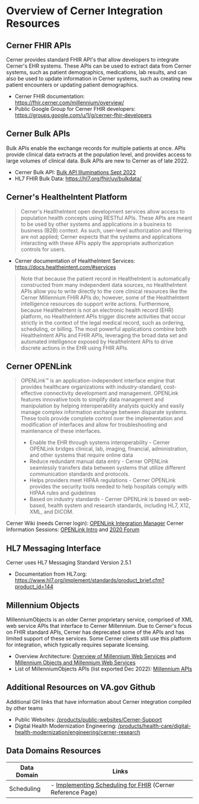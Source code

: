 # Overview of Cerner Integration Resources

## Cerner FHIR APIs
Cerner provides standard FHIR API's that allow developers to integrate Cerner's EHR systems. These APIs can be used to extract data from Cerner systems, such as patient demographics, medications, lab results, and can also be used to update information in Cerner systems, such as creating new patient encounters or updating patient demographics.

- Cerner FHIR documentation: https://fhir.cerner.com/millennium/overview/
- Public Google Group for Cerner FHIR developers: https://groups.google.com/u/1/g/cerner-fhir-developers

## Cerner Bulk APIs
Bulk APIs enable the exchange records for multiple patients at once. APIs provide clinical data extracts at the population level, and provides access to large volumes of clinical data. Bulk APIs are new to Cerner as of late 2022.

- Cerner Bulk API: [Bulk API Illuminations Sept 2022](https://dvagov.sharepoint.com/:b:/r/sites/CDSProgramTeam/Shared%20Documents/General/Resources/Cerner%20Integration/Bulk%20API%20Illumination_Sept%202022.pdf?csf=1&web=1&e=3kZxln)
- HL7 FHIR Bulk Data: https://hl7.org/fhir/uv/bulkdata/

## Cerner's HealtheIntent Platform
>Cerner's HealtheIntent open development services allow access to population health concepts using RESTful APIs. These APIs are meant to be used by other systems and applications in a business to business (B2B) context. As such, user-level authorization and filtering are not applied; Cerner expects that the systems and applications interacting with these APIs apply the appropriate authorization controls for users.

- Cerner documentation of HealtheIntent Services: https://docs.healtheintent.com/#services
>Note that because the patient record in HealtheIntent is automatically constructed from many independent data sources, no HealtheIntent APIs allow you to write directly to the core clinical resources like the Cerner Millennium FHIR APIs do; however, some of the HealtheIntent intelligence resources do support write actions. Furthermore, because HealtheIntent is not an electronic health record (EHR) platform, no HealtheIntent APIs trigger discrete activities that occur strictly in the context of the legal medical record, such as ordering, scheduling, or billing. The most powerful applications combine both HealtheIntent APIs and FHIR APIs, leveraging the broad data set and automated intelligence exposed by HealtheIntent APIs to drive discrete actions in the EHR using FHIR APIs.

## Cerner OPENLink
>OPENLink™ is an application-independent interface engine that provides healthcare organizations with industry-standard, cost-effective connectivity development and management. OPENLink features innovative tools to simplify data management and manipulation by helping interoperability analysts quickly and easily manage complex information exchange between disparate systems. These tools provide complete control over the implementation and modification of interfaces and allow for troubleshooting and maintenance of these interfaces. 
> - Enable the EHR through systems interoperability - Cerner OPENLink bridges clinical, lab, imaging, financial, administration, and other systems that require online data
> - Reduce redundant manual data entry - Cerner OPENLink seamlessly transfers data between systems that utilize different communication standards and protocols.
> - Helps providers meet HIPAA regulations - Cerner OPENLink provides the security tools needed to help hospitals comply with HIPAA rules and guidelines
> - Based on industry standards - Cerner OPENLink is based on web-based, health system and research standards, including HL7, X12, XML, and DICOM.

Cerner Wiki (needs Cerner login): [OPENLink Integration Manager](https://wiki.cerner.com/display/reference/OPENLink+Integration+Manager+Reference+Pages) 
Cerner Information Sessions: [OPENLink Intro](https://dvagov.sharepoint.com/:b:/r/sites/CDSProgramTeam/Shared%20Documents/General/Resources/Cerner%20Integration/Introducing%20OPENLink%20Integration%20Manager.pdf?csf=1&web=1&e=7GIsC4) and [2020 Forum](https://dvagov.sharepoint.com/:b:/r/sites/CDSProgramTeam/Shared%20Documents/General/Resources/Cerner%20Integration/Cerner%20OPENLink%20Virtual%20Forum%202020%20-%20Part%201_Client%20Only.pdf?csf=1&web=1&e=A6RsCD)

## HL7 Messaging Interface
Cerner uses HL7 Messaging Standard Version 2.5.1 
- Documentation from HL7.org: https://www.hl7.org/implement/standards/product_brief.cfm?product_id=144

## Millennium Objects
MillenniumObjects is an older Cerner proprietary service, comprised of XML web service APIs that interface to Cerner Millennium. Due to Cerner's focus on FHIR standard APIs, Cerner has deprecated some of the APIs and has limited support of these services. Some Cerner clients still use this platform for integration, which typically requires separate licensing. 

- Overview Architecture: [Overview of Millennium Web Services](https://dvagov.sharepoint.com/:b:/r/sites/CDSProgramTeam/Shared%20Documents/General/Resources/Cerner%20Integration/Overview%20of%20Millennium%20Web%20Services.pdf?csf=1&web=1&e=V2qKYT) and [Millennium Objects and Millennium Web Services](https://dvagov.sharepoint.com/:b:/r/sites/CDSProgramTeam/Shared%20Documents/General/Resources/Cerner%20Integration/Millennium%20Objects%20and%20Millennium%20Web%20Services%20-%20uCern.pdf?csf=1&web=1&e=hPIjru)
- List of MillenniumObjects APIs (list exported Dec 2022): [Millennium APIs](https://dvagov.sharepoint.com/:b:/r/sites/CDSProgramTeam/Shared%20Documents/General/Resources/Cerner%20Integration/MillenniumObjects%20APIs.pdf?csf=1&web=1&e=ZaomgQ)


## Additional Resources on VA.gov Github 
Additional GH links that have information about Cerner integration compiled by other teams

- Public Websites: [/products/public-websites/Cerner-Support](https://github.com/department-of-veterans-affairs/va.gov-team/tree/master/products/public-websites/Cerner-Support)
- Digital Health Modernization Engineering: [/products/health-care/digital-health-modernization/engineering/cerner-research](https://github.com/department-of-veterans-affairs/va.gov-team/tree/master/products/health-care/digital-health-modernization/engineering/cerner-research)

## Data Domains Resources

|Data Domain|Links|
|---|---|
|Scheduling| - [Implementing Scheduling for FHIR](https://dvagov.sharepoint.com/:b:/r/sites/CDSProgramTeam/Shared%20Documents/General/Resources/Cerner%20Integration/Implement%20Scheduling%20for%20FHIR-v114-20221208_100235.pdf?csf=1&web=1&e=InVlzJ) (Cerner Reference Page) |
